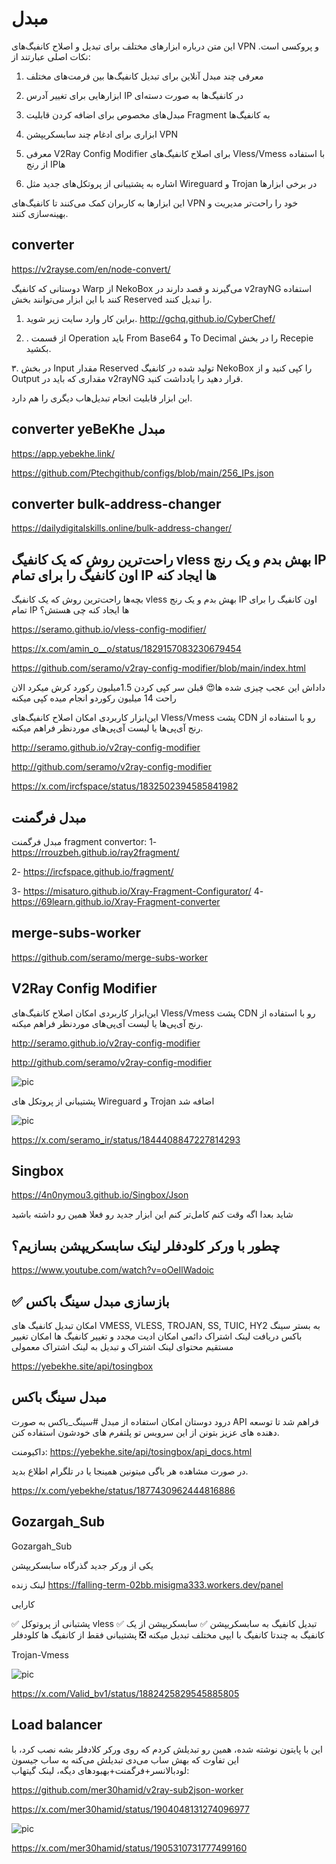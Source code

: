 # مبدل


این متن درباره ابزارهای مختلف برای تبدیل و اصلاح کانفیگ‌های VPN و پروکسی است. نکات اصلی عبارتند از:

1. معرفی چند مبدل آنلاین برای تبدیل کانفیگ‌ها بین فرمت‌های مختلف

2. ابزارهایی برای تغییر آدرس IP در کانفیگ‌ها به صورت دسته‌ای

3. مبدل‌های مخصوص برای اضافه کردن قابلیت Fragment به کانفیگ‌ها

4. ابزاری برای ادغام چند سابسکریپشن VPN

5. معرفی V2Ray Config Modifier برای اصلاح کانفیگ‌های Vless/Vmess با استفاده از رنج IP‌ها

6. اشاره به پشتیبانی از پروتکل‌های جدید مثل Wireguard و Trojan در برخی ابزارها

این ابزارها به کاربران کمک می‌کنند تا کانفیگ‌های VPN خود را راحت‌تر مدیریت و بهینه‌سازی کنند.


## converter

https://v2rayse.com/en/node-convert/


دوستانی که کانفیگ Warp از NekoBox می‌گیرند و قصد دارند در v2rayNG استفاده کنند با این ابزار می‌توانند بخش Reserved را تبدیل کنند.

1. براین کار وارد سایت زیر شوید.
http://gchq.github.io/CyberChef/

2. . از قسمت Operation باید From Base64 و To Decimal را در بخش Recepie بکشید.

۳. در بخش Input مقدار Reserved تولید شده در کانفیگ NekoBox را کپی کنید و از Output مقداری که باید در v2rayNG قرار دهید را یادداشت کنید.

این ابزار قابلیت انجام تبدیل‌هاب دیگری را هم دارد.



## converter yeBeKhe مبدل

https://app.yebekhe.link/

https://github.com/Ptechgithub/configs/blob/main/256_IPs.json


## converter bulk-address-changer

https://dailydigitalskills.online/bulk-address-changer/


##  راحت‌ترین روش که یک کانفیگ vless بهش بدم و یک رنج IP اون کانفیگ را برای تمام IP ها ایجاد کنه

بچه‌ها راحت‌ترین روش که یک کانفیگ vless بهش بدم و یک رنج IP اون کانفیگ را برای تمام IP ها ایجاد کنه چی هستش؟

https://seramo.github.io/vless-config-modifier/


https://x.com/amin_o__o/status/1829157083230679454

https://github.com/seramo/v2ray-config-modifier/blob/main/index.html


داداش این عجب چیزی شده ها😍
قبلن سر کپی کردن 1.5میلیون رکورد کرش میکرد
الان راحت 14 میلیون رکوردو انجام میده کپی میکنه


این‌ابزار کاربردی امکان اصلاح کانفیگ‌های Vless/Vmess پشت CDN رو با استفاده از رنج آی‌پی‌ها یا لیست آی‌پی‌های موردنظر فراهم میکنه.

http://seramo.github.io/v2ray-config-modifier

http://github.com/seramo/v2ray-config-modifier


https://x.com/ircfspace/status/1832502394585841982

## مبدل فرگمنت

مبدل فرگمنت
fragment convertor:
1-
https://rrouzbeh.github.io/ray2fragment/

2-
https://ircfspace.github.io/fragment/

3-
https://misaturo.github.io/Xray-Fragment-Configurator/
4-
https://69learn.github.io/Xray-Fragment-converter                                      


## merge-subs-worker

https://github.com/seramo/merge-subs-worker

## V2Ray Config Modifier

این‌ابزار کاربردی امکان اصلاح کانفیگ‌های Vless/Vmess پشت CDN رو با استفاده از رنج آی‌پی‌ها یا لیست آی‌پی‌های موردنظر فراهم میکنه.

http://seramo.github.io/v2ray-config-modifier

http://github.com/seramo/v2ray-config-modifier

![pic](https://pbs.twimg.com/media/GW5aB9cXAAAwae9?format=png&name=small)

پشتیبانی از پروتکل های Wireguard و Trojan اضافه شد

![pic](https://pbs.twimg.com/media/GZioDzlWQAcYuQm?format=jpg&name=900x900)

https://x.com/seramo_ir/status/1844408847227814293

## Singbox

https://4n0nymou3.github.io/Singbox/Json

شاید بعدا اگه وقت کنم کامل‌تر کنم این ابزار جدید رو
فعلا همین رو داشته باشید

##  چطور با ورکر کلودفلر لینک سابسکریپشن بسازیم؟ 

https://www.youtube.com/watch?v=oOeIlWadoic



## ✅ بازسازی مبدل سینگ باکس


امکان تبدیل کانفیگ های 
VMESS, VLESS, TROJAN, SS, TUIC, HY2
به بستر سینگ باکس
دریافت لینک اشتراک دائمی
امکان ادیت مجدد و تغییر کانفیگ ها
امکان تغییر مستقیم محتوای لینک اشتراک و تبدیل به لینک اشتراک معمولی

https://yebekhe.site/api/tosingbox



## مبدل سینگ باکس

درود دوستان 
امکان استفاده از مبدل #سینگ_باکس به صورت API فراهم شد تا توسعه دهنده های عزیز بتونن از این سرویس تو پلتفرم های خودشون استفاده کنن.

داکیومنت: 
https://yebekhe.site/api/tosingbox/api_docs.html

در صورت مشاهده هر باگی میتونین همینجا یا در تلگرام اطلاع بدید.

https://x.com/yebekhe/status/1877430962444816886



## Gozargah_Sub

Gozargah_Sub

یکی از ورکر جدید گذرگاه سابسکریپشن

لینک زنده
https://falling-term-02bb.misigma333.workers.dev/panel

کارایی

✅ پشتبانی از پروتوکل vless 
✅ تبدیل کانفیگ به سابسکریپشن
✅ سابسکریپشن از یک کانفیگ به چندتا کانفیگ با ایپی مختلف تبدیل میکنه
❎ پشتیبانی فقط از کانفیگ ها کلودفلر

Trojan-Vmess  

![pic](https://pbs.twimg.com/media/Gh-4Tz5W0AAiRLa?format=jpg&name=large)

https://x.com/Valid_bv1/status/1882425829545885805


## Load balancer

این با پایتون نوشته شده، همین رو تبدیلش کردم که روی ورکر کلادفلر بشه نصب کرد، با این تفاوت که بهش ساب می‌دی تبدیلش می‌کنه به ساب جیسون لودبالانسر+فرگمنت+بهبودهای دیگه، لینک گیتهاب:

https://github.com/mer30hamid/v2ray-sub2json-worker

https://x.com/mer30hamid/status/1904048131274096977

![pic](https://pbs.twimg.com/media/GnEFUQxWwAAYxYh?format=jpg&name=small)

https://x.com/mer30hamid/status/1905310731777499160